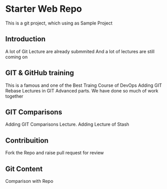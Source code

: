 # Starter Web Repo
This is a git project, which using  as Sample Project

## Introduction
A lot of Git Lecture are already submmited 
And a lot of lectures are still coming on

## GIT & GitHub training
This is a famous and one of the Best Traing Course of DevOps
Adding GIT Rebase Lectures in GIT Advanced parts. We have done so much of work together

## GIT Comparisons
Adding GIT Comparisons Lecture.
Adding Lecture of Stash

## Contribuition 
Fork the Repo and raise pull request for review

## Git Content
Comparison with Repo
